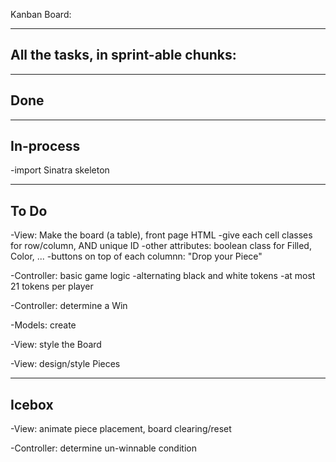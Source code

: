 Kanban Board:

--------
All the tasks, in sprint-able chunks:
---------

-----
Done
-----



-----
In-process
----

-import Sinatra skeleton


----
To Do
------

-View: Make the board (a table), front page HTML
  -give each cell classes for row/column, AND unique ID
  -other attributes: boolean class for Filled, Color, ...
  -buttons on top of each columnn: "Drop your Piece"

-Controller: basic game logic
  -alternating black and white tokens
  -at most 21 tokens per player


-Controller: determine a Win

-Models: create


-View: style the Board

-View: design/style Pieces


-----
Icebox
----

-View: animate piece placement, board clearing/reset

-Controller: determine un-winnable condition

